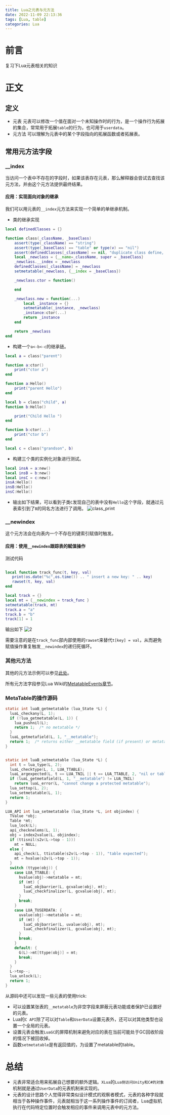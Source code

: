 ```yaml
---
title: Lua之元表与元方法
date: 2022-11-09 22:13:36
tags: [Lua, table]
categories: Lua
---
```


# 前言

复习下Lua元表相关的知识

# 正文

## 定义

* 元表
    元表可以修改一个值在面对一个未知操作时的行为，是一个操作行为拓展的集合，常常用于拓展```table```的行为，也可用于```userdata```。
* 元方法
    可以理解为元表中的某个字段指向的拓展函数或者拓展表。

## 常用元方法字段

### __index

当访问一个表中不存在的字段时，如果该表存在元表，那么解释器会尝试去查找该元方法，并由这个元方法提供最终结果。

#### 应用：实现面向对象的继承
我们可以用元表的```__index```元方法来实现一个简单的单继承机制。

* 类的继承实现

```Lua
local definedClasses = {}

function class(_className, _baseClass)
    assert(type(_className) == "string")
    assert(type(_baseClass) == "table" or type(v) == "nil")
    assert(definedClasses[_className] == nil, "duplicate class define, class name:" .. _className)
    local _newclass = {__name=_className, super = _baseClass}
    _newclass.__index = _newclass
    definedClasses[_className] = _newclass
    setmetatable(_newclass, {__index = _baseClass})

    _newclass.ctor = function()

    end

    _newclass.new = function(...)
        local _instance = {}
        setmetatable(_instance, _newclass)
        _instance:ctor(...)
        return _instance
    end

    return _newclass
end
```
* 构建一个```a<-b<-c```的继承链。
```Lua
local a = class("parent")

function a:ctor()
    print("ctor a")
end

function a:Hello()
    print("parent Hello")
end

local b = class("child", a)
function b:Hello()

    print("Child Hello ")
end

function b:ctor(...)
    print("ctor b")
end

local c = class("grandson", b)
```
* 构建三个类的实例化对象进行测试。
```Lua
local insA = a:new()
local insB = b:new()
local insC = c:new()
insA:Hello()
insB:Hello()
insC:Hello()
```
* 输出如下结果，可以看到子类```C```发现自己的表中没有```Hello```这个字段，就通过元表索引到了```B```的同名方法进行了调用。
![class_print](1.png)

### __newindex

这个元方法会在向表内一个不存在的键索引赋值时触发。

#### 应用：使用```__newindex```跟踪表的赋值操作

测试代码
```Lua

local function track_func(t, key, val) 
   print(os.date("%c",os.time()) .. " insert a new key: " .. key)
   rawset(t, key, val)
end

local track = {}
local mt = {__newindex = track_func }
setmetatable(track, mt)
track.a = "a"
track.b = "b"
track[1] = 1
```

输出如下
![2](2.png)

需要注意的是在```track_func```部内部使用的```rawset```来替代```t[key] = val```，从而避免赋值操作重复触发```__newindex```的递归死循环。

### 其他元方法

其他的元方法示例可以参见[此处](https://github.com/0kk470/pil4/blob/master/chapter20/chapter20.lua)。

所有元方法字段参见Lua Wiki的[MetatableEvents章节](http://lua-users.org/wiki/MetatableEvents)。

### MetaTable的操作源码

```C
static int luaB_getmetatable (lua_State *L) {
  luaL_checkany(L, 1);
  if (!lua_getmetatable(L, 1)) {
    lua_pushnil(L);
    return 1;  /* no metatable */
  }
  luaL_getmetafield(L, 1, "__metatable");
  return 1;  /* returns either __metatable field (if present) or metatable */
}


static int luaB_setmetatable (lua_State *L) {
  int t = lua_type(L, 2);
  luaL_checktype(L, 1, LUA_TTABLE);
  luaL_argexpected(L, t == LUA_TNIL || t == LUA_TTABLE, 2, "nil or table");
  if (luaL_getmetafield(L, 1, "__metatable") != LUA_TNIL)
    return luaL_error(L, "cannot change a protected metatable");
  lua_settop(L, 2);
  lua_setmetatable(L, 1);
  return 1;
}

LUA_API int lua_setmetatable (lua_State *L, int objindex) {
  TValue *obj;
  Table *mt;
  lua_lock(L);
  api_checknelems(L, 1);
  obj = index2value(L, objindex);
  if (ttisnil(s2v(L->top - 1)))
    mt = NULL;
  else {
    api_check(L, ttistable(s2v(L->top - 1)), "table expected");
    mt = hvalue(s2v(L->top - 1));
  }
  switch (ttype(obj)) {
    case LUA_TTABLE: {
      hvalue(obj)->metatable = mt;
      if (mt) {
        luaC_objbarrier(L, gcvalue(obj), mt);
        luaC_checkfinalizer(L, gcvalue(obj), mt);
      }
      break;
    }
    case LUA_TUSERDATA: {
      uvalue(obj)->metatable = mt;
      if (mt) {
        luaC_objbarrier(L, uvalue(obj), mt);
        luaC_checkfinalizer(L, gcvalue(obj), mt);
      }
      break;
    }
    default: {
      G(L)->mt[ttype(obj)] = mt;
      break;
    }
  }
  L->top--;
  lua_unlock(L);
  return 1;
}

```
从源码中还可以发现一些元表的使用trick:
* 可以设置某张表的```__metatable```为非空字段来屏蔽元表功能或者保护已设置好的元表。
* Lua的```C API```除了可以对```Table```和```UserData```设置元表外，还可以对其他类型也设置一个全局的元表。
* 设置元表会触发```LuaGC```的屏障机制来避免对应的表在当前可能处于GC回收阶段的情况下被回收掉。
* 函数```setmetatable```是有返回值的，为设置了metatable的table。


# 总结

* 元表非常适合用来拓展自己想要的额外逻辑。```XLua```的```Lua侧访问Unity和C#的对象```机制就是通过```UserData```的元表机制来实现的。
* 元表的设计思路个人觉得非常类似设计模式的观察者模式，元表的各种字段就相当于各种操作事件，元表就相当于这一系列操作事件的订阅者，Lua虚拟机执行在代码特定位置时会触发相应的事件来调用元表中的元方法。